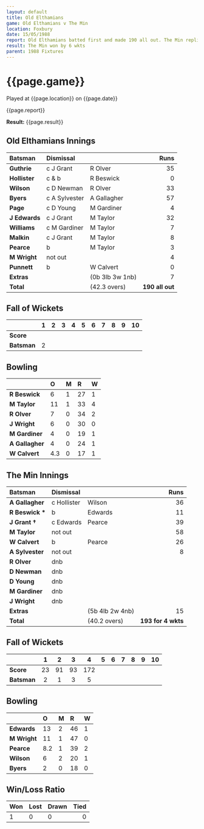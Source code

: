```yaml
---
layout: default
title: Old Elthamians
game: Old Elthamians v The Min
location: Foxbury
date: 15/05/1988
report: Old Elthamians batted first and made 190 all out. The Min replied with 193 for 4 wkts
result: The Min won by 6 wkts
parent: 1988 Fixtures
---
```


# {{page.game}}

Played at {{page.location}} on {{page.date}}

{{page.report}}

**Result:** {{page.result}}

## Old Elthamians Innings

| Batsman | Dismissal |  | Runs |
|:---|:---|---|---:|
| **Guthrie** | c J Grant | R Olver | 35 | 
| **Hollister** | c & b | R Beswick | 0 | 
| **Wilson** | c D Newman | R Olver | 33 | 
| **Byers** | c A Sylvester | A Gallagher | 57 | 
| **Page** | c D Young | M Gardiner | 4 | 
| **J Edwards** | c J Grant | M Taylor | 32 |
| **Williams** | c M Gardiner | M Taylor | 7 | 
| **Malkin** | c J Grant | M Taylor | 8 |
| **Pearce** | b | M Taylor | 3 | 
| **M Wright** | not out |  | 4 | 
| **Punnett** | b | W Calvert | 0 |
| **Extras** | | (0b 3lb 3w 1nb) | 7 | 
| **Total** | | (42.3 overs) | **190 all out** | 

## Fall of Wickets

| | 1 | 2 | 3 | 4 | 5 | 6 | 7 | 8 | 9 | 10 |
|---|:---:|:---:|:---:|:---:|:---:|:---:|:---:|:---:|:---:|:---:|
| **Score** |  |  |  |  |  |  |  |  |  |  |
| **Batsman** | 2 |  |  |  |  |  |  |  |  |  |

## Bowling

| | O | M | R | W |
|---|:---|:---|:---|:---|
| **R Beswick** | 6 | 1 | 27 | 1 | 
| **M Taylor** | 11 | 1 | 33 | 4 | 
| **R Olver** | 7 | 0 | 34 | 2 | 
| **J Wright** | 6 | 0 | 30 | 0 | 
| **M Gardiner** | 4 | 0 | 19 | 1 |
| **A Gallagher** | 4 | 0 | 24 | 1 |
| **W Calvert** | 4.3 | 0 | 17 | 1 |

## The Min Innings

| Batsman | Dismissal |  | Runs |
|:---|:---|---|---:|
| **A Gallagher** | c Hollister | Wilson | 36 |
| **R Beswick &#42;** | b | Edwards | 11 |  
| **J Grant &#8224;** | c Edwards | Pearce | 39 | 
| **M Taylor** | not out |  | 58 | 
| **W Calvert** | b  | Pearce | 26 | 
| **A Sylvester** | not out |  | 8 | 
| **R Olver** | dnb |  |  | 
| **D Newman** | dnb |  |  | 
| **D Young** | dnb |  |  | 
| **M Gardiner** | dnb |  |  |
| **J Wright** | dnb |  |  | 
| **Extras** | | (5b 4lb 2w 4nb) | 15 | 
| **Total** | | (40.2 overs) | **193 for 4 wkts** | 

## Fall of Wickets

| | 1 | 2 | 3 | 4 | 5 | 6 | 7 | 8 | 9 | 10 |
|---|:---:|:---:|:---:|:---:|:---:|:---:|:---:|:---:|:---:|:---:|
| **Score** | 23 | 91 | 93 | 172 |  |  |  |  |  |  | 
| **Batsman** | 2 | 1 | 3 | 5 |  |  |  |  |  |  | 

## Bowling

| | O | M | R | W |
|---|:---|:---|:---|:---|
| **Edwards** | 13 | 2 | 46 | 1 | 
| **M Wright** | 11 | 1 | 47 | 0 | 
| **Pearce** | 8.2 | 1 | 39 | 2 | 
| **Wilson** | 6 | 2 | 20 | 1 | 
| **Byers** | 2 | 0 | 18 | 0 | 

## Win/Loss Ratio

| Won | Lost | Drawn | Tied |
|:---|:---|:---|---:|
| 1 | 0 | 0 | 0 |
